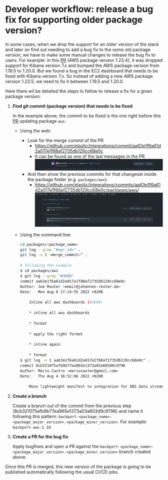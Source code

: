 # Developer workflow: release a bug fix for supporting older package version?

In some cases, when we drop the support for an older version of the stack and later on find
out needing to add a bug fix to the some old package version, we have to make some manual changes
to release the bug fix to users. For example: in this [PR](https://github.com/elastic/integrations/pull/3688)
(AWS package version 1.23.4), it was dropped support
for Kibana version 7.x and bumped the AWS package version from 1.19.5 to 1.20.0. But we found
a bug in the EC2 dashboard that needs to be fixed with Kibana version 7.x. So instead of
adding a new AWS package version 1.23.5, we need to fix it between 1.19.5 and 1.20.0.

Here there wil be detailed the steps to follow to release a fix for a given package version:

1. **Find git commit (package version) that needs to be fixed**

   In the example above, the commit to be fixed is the one right before this
   [PR](https://github.com/elastic/integrations/pull/3688) updating package `aws`:
    - Using the web:
        - Look for the merge commit of the PR
            - https://github.com/elastic/integrations/commit/aa63e1f6a61d2a017e1f88af2735db129cc68e0c
            - It can be found as one of the last messages in the PR
              ![merged commit](./images/merge_commit_message.png)
        - And then show the previous commits for that changeset inside the package folder (e.g. `packages/aws`):
            - https://github.com/elastic/integrations/commits/aa63e1f6a61d2a017e1f88af2735db129cc68e0c/packages/aws/
              ![commits from package](./images/browse_package_commits.png)
    - Using the command line:

      ```bash
      cd packages/<package_name>
      git log --grep "#<pr_id>" .
      git log -n 1 <merge_commit>^ .

      # following the example
      $ cd packages/aws
      $ git log --grep "#3688"
      commit aa63e1f6a61d2a017e1f88af2735db129cc68e0c
      Author: Joe Reuter <email@johannes-reuter.de>
      Date:   Mon Aug 8 17:14:55 2022 +0200
      
          Inline all aws dashboards (#3688)
          
          * inline all aws dashboards
          
          * format
          
          * apply the right format
          
          * inline again
          
          * format
      $ git log -n 1 aa63e1f6a61d2a017e1f88af2735db129cc68e0c^ .
      commit 8cb321075afb9b77ea965e1373a03a603d9c9796
      Author: Mario Castro <mariocaster@gmail.com>
      Date:   Thu Aug 4 16:52:06 2022 +0200
      
          Move lightweight manifest to integration for EBS data stream (#3856)
      ```

2. **Create a branch**

   Create a branch out of the commit from the previous step (8cb321075afb9b77ea965e1373a03a603d9c9796) and name it following this pattern: `backport-<package_name>-<package_major_version>.<package_minor_version>`.
   For example: `backport-aws-1.19`.

3. **Create a PR for the bug fix**

   Apply bugfixes and open a PR against the `backport-<package_name>-<package_major_version>.<package_minor_version>` branch created above.


Once this PR is merged, this new version of the package is going to be published automatically following the usual CI/CD jobs.

